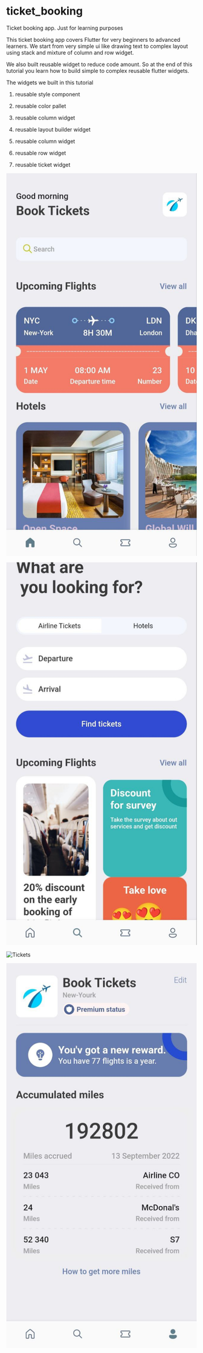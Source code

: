 # ticket_booking

Ticket booking app. Just for learning purposes

This ticket booking app covers Flutter for very beginners to advanced learners. We start from very simple ui like drawing text to complex layout using stack and mixture of column and row widget.

We also built reusable widget to reduce code amount.  So at the end of this tutorial you learn how to build simple to complex reusable flutter widgets.

The widgets we built in this tutorial

1. reusable style component

2. reusable color pallet

3. reusable column widget

4. reusable layout builder widget

5. reusable column widget

6. reusable row widget

7. reusable ticket widget

![Home](assets/app_screens/HomeScreen.jpg?raw=true "Home")


![Search](assets/app_screens/SearchScreen.jpg?raw=true "Home")


![Tickets](assets/app_screens/TicketsScreen.jpg?raw=true "Home")


![Profile](assets/app_screens/ProfileScreen.jpg?raw=true "Home")
